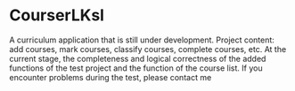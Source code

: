 # CourserLKsl
A curriculum application that is still under development. Project content: add courses, mark courses, classify courses, complete courses, etc. At the current stage, the completeness and logical correctness of the added functions of the test project and the function of the course list. If you encounter problems during the test, please contact me

